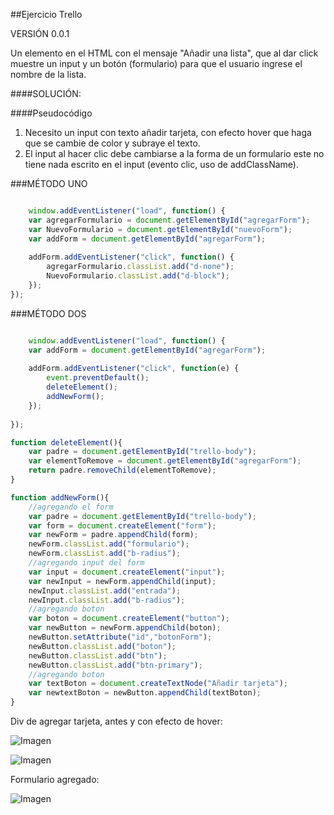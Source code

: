 ##Ejercicio Trello

VERSIÓN 0.0.1

Un elemento en el HTML con el mensaje "Añadir una lista", que al dar click muestre un input y un botón (formulario) para que el usuario ingrese el nombre de la lista.

####SOLUCIÓN:

####Pseudocódigo

1. Necesito un input con texto añadir tarjeta, con efecto hover que haga que se cambie de color y subraye el texto. 
2. El input al hacer clic debe cambiarse a la forma de un formulario este no tiene nada escrito en el input (evento clic, uso de addClassName).

###MÉTODO UNO

```javascript

  	window.addEventListener("load", function() {
    var agregarFormulario = document.getElementById("agregarForm");
    var NuevoFormulario = document.getElementById("nuevoForm");
    var addForm = document.getElementById("agregarForm");
    
    addForm.addEventListener("click", function() {
        agregarFormulario.classList.add("d-none");
        NuevoFormulario.classList.add("d-block");
	});
});
```

###MÉTODO DOS

```javascript

  	window.addEventListener("load", function() {
    var addForm = document.getElementById("agregarForm");
    
	addForm.addEventListener("click", function(e) {
		event.preventDefault();
		deleteElement();
		addNewForm();
	});
    
});

function deleteElement(){
	var padre = document.getElementById("trello-body");
	var elementToRemove = document.getElementById("agregarForm");
	return padre.removeChild(elementToRemove);
}

function addNewForm(){
	//agregando el form
	var padre = document.getElementById("trello-body");
	var form = document.createElement("form");
	var newForm = padre.appendChild(form);
	newForm.classList.add("formulario");
	newForm.classList.add("b-radius");
	//agregando input del form
	var input = document.createElement("input");
	var newInput = newForm.appendChild(input);
	newInput.classList.add("entrada");
	newInput.classList.add("b-radius");
	//agregando boton 
	var boton = document.createElement("button");
	var newButton = newForm.appendChild(boton);
	newButton.setAttribute("id","botonForm");
	newButton.classList.add("boton");
	newButton.classList.add("btn");
	newButton.classList.add("btn-primary");
	//agregando boton 
	var textBoton = document.createTextNode("Añadir tarjeta");
	var newtextBoton = newButton.appendChild(textBoton);
}
```

Div de agregar tarjeta, antes y con efecto de hover:

![Imagen](http://2.1m.yt/rFGINGk.png "Imagen")

![Imagen](http://2.1m.yt/xOFtmxW.png "Imagen")

Formulario agregado:

![Imagen](http://3.1m.yt/RVrZW6H.png "Imagen")





